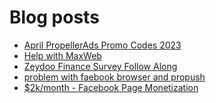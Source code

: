 # Blog posts
<!-- BLOG-POST-LIST:START -->
- [April PropellerAds Promo Codes 2023](https://afflift.com/f/threads/april-propellerads-promo-codes-2023.10657/)
- [Help with MaxWeb](https://afflift.com/f/threads/help-with-maxweb.10659/)
- [Zeydoo Finance Survey Follow Along](https://afflift.com/f/threads/zeydoo-finance-survey-follow-along.10174/)
- [problem with faebook browser and propush](https://afflift.com/f/threads/problem-with-faebook-browser-and-propush.9861/)
- [$2k/month - Facebook Page Monetization](https://afflift.com/f/threads/2k-month-facebook-page-monetization.10637/)
<!-- BLOG-POST-LIST:END -->
